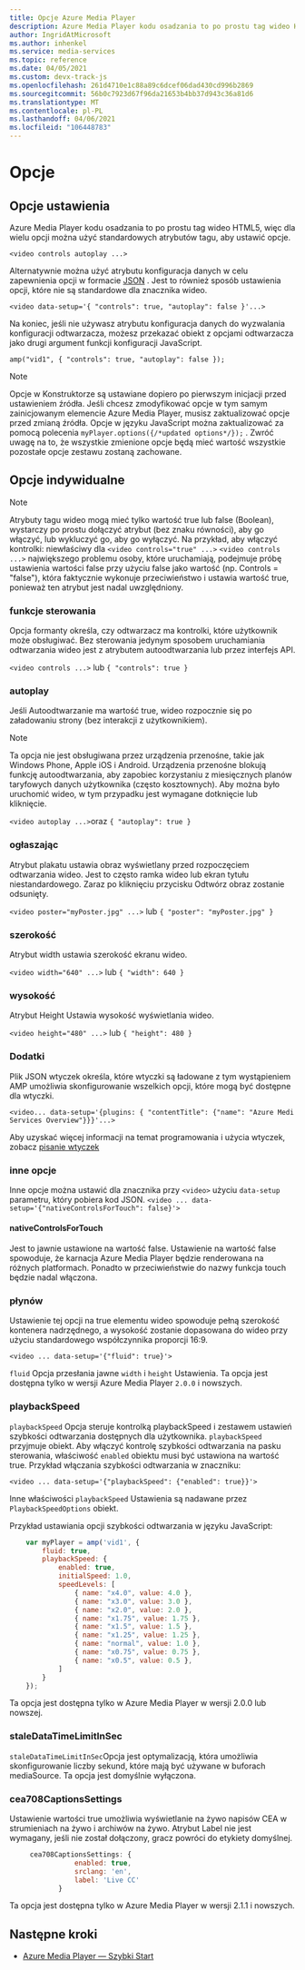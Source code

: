 ```yaml
---
title: Opcje Azure Media Player
description: Azure Media Player kodu osadzania to po prostu tag wideo HTML5, więc dla wielu opcji można użyć standardowych atrybutów tagu, aby ustawić opcje.
author: IngridAtMicrosoft
ms.author: inhenkel
ms.service: media-services
ms.topic: reference
ms.date: 04/05/2021
ms.custom: devx-track-js
ms.openlocfilehash: 261d4710e1c88a89c6dcef06dad430cd996b2869
ms.sourcegitcommit: 56b0c7923d67f96da21653b4bb37d943c36a81d6
ms.translationtype: MT
ms.contentlocale: pl-PL
ms.lasthandoff: 04/06/2021
ms.locfileid: "106448783"
---
```

# <a name="options"></a>Opcje #

## <a name="setting-options"></a>Opcje ustawienia ##

Azure Media Player kodu osadzania to po prostu tag wideo HTML5, więc dla wielu opcji można użyć standardowych atrybutów tagu, aby ustawić opcje.

`<video controls autoplay ...>`

Alternatywnie można użyć atrybutu konfiguracja danych w celu zapewnienia opcji w formacie [JSON](http://json.org/example.html) . Jest to również sposób ustawienia opcji, które nie są standardowe dla znacznika wideo.

`<video data-setup='{ "controls": true, "autoplay": false }'...>`

Na koniec, jeśli nie używasz atrybutu konfiguracja danych do wyzwalania konfiguracji odtwarzacza, możesz przekazać obiekt z opcjami odtwarzacza jako drugi argument funkcji konfiguracji JavaScript.

`amp("vid1", { "controls": true, "autoplay": false });`

> [!NOTE]
> Opcje w Konstruktorze są ustawiane dopiero po pierwszym inicjacji przed ustawieniem źródła.  Jeśli chcesz zmodyfikować opcje w tym samym zainicjowanym elemencie Azure Media Player, musisz zaktualizować opcje przed zmianą źródła. Opcje w języku JavaScript można zaktualizować za pomocą polecenia `myPlayer.options({/*updated options*/});` . Zwróć uwagę na to, że wszystkie zmienione opcje będą mieć wartość wszystkie pozostałe opcje zestawu zostaną zachowane.

## <a name="individual-options"></a>Opcje indywidualne ##

> [!NOTE]
>Atrybuty tagu wideo mogą mieć tylko wartość true lub false (Boolean), wystarczy po prostu dołączyć atrybut (bez znaku równości), aby go włączyć, lub wykluczyć go, aby go wyłączyć. Na przykład, aby włączyć kontrolki: niewłaściwy dla `<video controls="true" ...>` `<video controls ...>` największego problemu osoby, które uruchamiają, podejmuje próbę ustawienia wartości false przy użyciu false jako wartość (np. Controls = "false"), która faktycznie wykonuje przeciwieństwo i ustawia wartość true, ponieważ ten atrybut jest nadal uwzględniony.

### <a name="controls"></a>funkcje sterowania ###

Opcja formanty określa, czy odtwarzacz ma kontrolki, które użytkownik może obsługiwać. Bez sterowania jedynym sposobem uruchamiania odtwarzania wideo jest z atrybutem autoodtwarzania lub przez interfejs API.

`<video controls ...>` lub `{ "controls": true }`

### <a name="autoplay"></a>autoplay ###

Jeśli Autoodtwarzanie ma wartość true, wideo rozpocznie się po załadowaniu strony (bez interakcji z użytkownikiem).

> [!NOTE]
> Ta opcja nie jest obsługiwana przez urządzenia przenośne, takie jak Windows Phone, Apple iOS i Android. Urządzenia przenośne blokują funkcję autoodtwarzania, aby zapobiec korzystaniu z miesięcznych planów taryfowych danych użytkownika (często kosztownych). Aby można było uruchomić wideo, w tym przypadku jest wymagane dotknięcie lub kliknięcie.

`<video autoplay ...>`oraz `{ "autoplay": true }`

### <a name="poster"></a>ogłaszając ###
Atrybut plakatu ustawia obraz wyświetlany przed rozpoczęciem odtwarzania wideo. Jest to często ramka wideo lub ekran tytułu niestandardowego. Zaraz po kliknięciu przycisku Odtwórz obraz zostanie odsunięty.

`<video poster="myPoster.jpg" ...>` lub `{ "poster": "myPoster.jpg" }`

### <a name="width"></a>szerokość ###

Atrybut width ustawia szerokość ekranu wideo.

`<video width="640" ...>` lub `{ "width": 640 }`

### <a name="height"></a>wysokość ###

Atrybut Height Ustawia wysokość wyświetlania wideo.

`<video height="480" ...>` lub `{ "height": 480 }`

### <a name="plugins"></a>Dodatki ###

Plik JSON wtyczek określa, które wtyczki są ładowane z tym wystąpieniem AMP umożliwia skonfigurowanie wszelkich opcji, które mogą być dostępne dla wtyczki.

   `<video... data-setup='{plugins: { "contentTitle": {"name": "Azure Medi Services Overview"}}}'...>`

Aby uzyskać więcej informacji na temat programowania i użycia wtyczek, zobacz [pisanie wtyczek](azure-media-player-writing-plugins.md)

### <a name="other-options"></a>inne opcje ###

Inne opcje można ustawić dla znacznika przy `<video>` użyciu `data-setup` parametru, który pobiera kod JSON.
`<video ... data-setup='{"nativeControlsForTouch": false}'>`

#### <a name="nativecontrolsfortouch"></a>nativeControlsForTouch ####

Jest to jawnie ustawione na wartość false. Ustawienie na wartość false spowoduje, że karnacja Azure Media Player będzie renderowana na różnych platformach.  Ponadto w przeciwieństwie do nazwy funkcja touch będzie nadal włączona.

### <a name="fluid"></a>płynów ###

Ustawienie tej opcji na true elementu wideo spowoduje pełną szerokość kontenera nadrzędnego, a wysokość zostanie dopasowana do wideo przy użyciu standardowego współczynnika proporcji 16:9.

`<video ... data-setup='{"fluid": true}'>`

`fluid` Opcja przesłania jawne `width` i `height` Ustawienia. Ta opcja jest dostępna tylko w wersji Azure Media Player `2.0.0` i nowszych.

### <a name="playbackspeed"></a>playbackSpeed ###

`playbackSpeed` Opcja steruje kontrolką playbackSpeed i zestawem ustawień szybkości odtwarzania dostępnych dla użytkownika. `playbackSpeed` przyjmuje obiekt. Aby włączyć kontrolę szybkości odtwarzania na pasku sterowania, właściwość `enabled` obiektu musi być ustawiona na wartość true. Przykład włączania szybkości odtwarzania w znaczniku:

`<video ... data-setup='{"playbackSpeed": {"enabled": true}}'>`

Inne właściwości `playbackSpeed` Ustawienia są nadawane przez `PlaybackSpeedOptions` obiekt.

Przykład ustawiania opcji szybkości odtwarzania w języku JavaScript:

```javascript
    var myPlayer = amp('vid1', {
        fluid: true,
        playbackSpeed: {
            enabled: true,
            initialSpeed: 1.0,
            speedLevels: [
                { name: "x4.0", value: 4.0 },
                { name: "x3.0", value: 3.0 },
                { name: "x2.0", value: 2.0 },
                { name: "x1.75", value: 1.75 },
                { name: "x1.5", value: 1.5 },
                { name: "x1.25", value: 1.25 },
                { name: "normal", value: 1.0 },
                { name: "x0.75", value: 0.75 },
                { name: "x0.5", value: 0.5 },
            ]
        }
    });
```

Ta opcja jest dostępna tylko w Azure Media Player w wersji 2.0.0 lub nowszej.

### <a name="staledatatimelimitinsec"></a>staleDataTimeLimitInSec ###

`staleDataTimeLimitInSec`Opcja jest optymalizacją, która umożliwia skonfigurowanie liczby sekund, które mają być używane w buforach mediaSource. Ta opcja jest domyślnie wyłączona.

### <a name="cea708captionssettings"></a>cea708CaptionsSettings ###

Ustawienie wartości true umożliwia wyświetlanie na żywo napisów CEA w strumieniach na żywo i archiwów na żywo. Atrybut Label nie jest wymagany, jeśli nie został dołączony, gracz powróci do etykiety domyślnej.

```javascript
     cea708CaptionsSettings: {
                enabled: true,
                srclang: 'en',
                label: 'Live CC'
            }
```

Ta opcja jest dostępna tylko w Azure Media Player w wersji 2.1.1 i nowszych.

## <a name="next-steps"></a>Następne kroki ##

- [Azure Media Player — Szybki Start](azure-media-player-quickstart.md)
